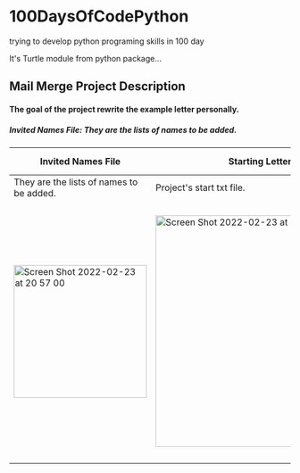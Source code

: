 # 100DaysOfCodePython
trying to develop python programing skills in 100 day

It's Turtle module from python package...

## Mail Merge Project Description
#### The goal of the project rewrite the example letter personally. 

##### Invited Names File: They are the lists of names to be added.
 


| Invited Names File | Starting Letters File | Example txt File | Before The Run Project Output files | After The Run Project Output Files |
| ------------------ | --------------------- | ---------------- | ----------------------------------- | ---------------------------------- |
| They are the lists of names to be added. | Project's start txt file. | Desired final state of the txt file. | They are the begining files in project.| These are new texts created after the project runs. |
|<img width="238" alt="Screen Shot 2022-02-23 at 20 57 00" src="https://user-images.githubusercontent.com/46091390/155379552-14b70aa0-df44-4dde-83fc-c39b6c99fb7d.png"> | <img width="415" alt="Screen Shot 2022-02-23 at 20 57 12" src="https://user-images.githubusercontent.com/46091390/155379812-d989fbff-7a4a-4017-b682-74a77b649908.png"> |<img width="464" alt="Screen Shot 2022-02-23 at 20 58 31" src="https://user-images.githubusercontent.com/46091390/155380471-2c6a837c-22dc-4b52-9ce1-96eeafe5f9d1.png">|<img width="332" alt="Screen Shot 2022-02-23 at 20 56 24" src="https://user-images.githubusercontent.com/46091390/155380917-4ccc1c6e-6281-4b70-811c-2803bbbb52c2.png">|<img width="236" alt="Screen Shot 2022-02-23 at 21 12 39" src="https://user-images.githubusercontent.com/46091390/155381293-18964f9b-10ad-4184-a725-a96ff8a92ebd.png">|













